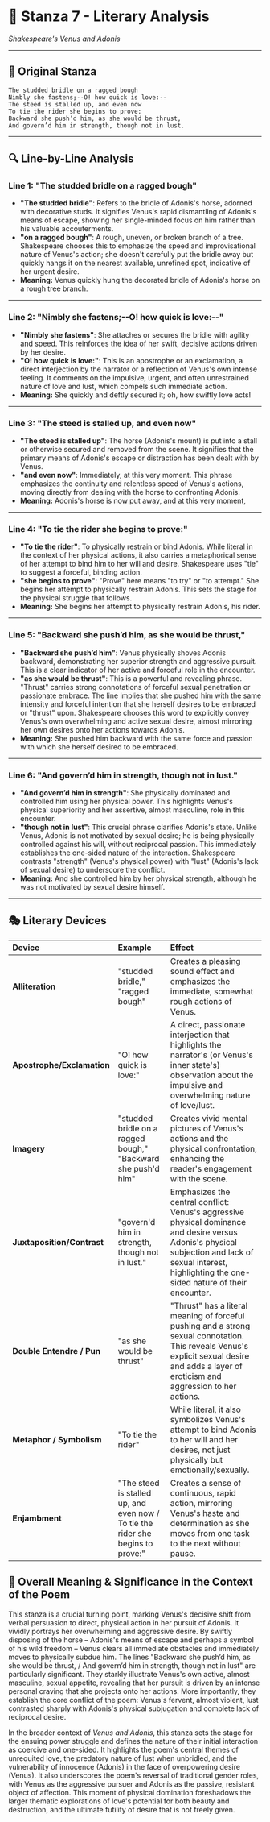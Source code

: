 # 🌹 Stanza 7 - Literary Analysis
*Shakespeare's Venus and Adonis*

---

## 📖 Original Stanza
```
The studded bridle on a ragged bough
Nimbly she fastens;--O! how quick is love:--
The steed is stalled up, and even now
To tie the rider she begins to prove:  
Backward she push’d him, as she would be thrust,
And govern’d him in strength, though not in lust.
```

---

## 🔍 Line-by-Line Analysis

### Line 1: "The studded bridle on a ragged bough"
*   **"The studded bridle"**: Refers to the bridle of Adonis's horse, adorned with decorative studs. It signifies Venus's rapid dismantling of Adonis's means of escape, showing her single-minded focus on him rather than his valuable accouterments.
*   **"on a ragged bough"**: A rough, uneven, or broken branch of a tree. Shakespeare chooses this to emphasize the speed and improvisational nature of Venus's action; she doesn't carefully put the bridle away but quickly hangs it on the nearest available, unrefined spot, indicative of her urgent desire.
*   **Meaning:** Venus quickly hung the decorated bridle of Adonis's horse on a rough tree branch.

---

### Line 2: "Nimbly she fastens;--O! how quick is love:--"
*   **"Nimbly she fastens"**: She attaches or secures the bridle with agility and speed. This reinforces the idea of her swift, decisive actions driven by her desire.
*   **"O! how quick is love:"**: This is an apostrophe or an exclamation, a direct interjection by the narrator or a reflection of Venus's own intense feeling. It comments on the impulsive, urgent, and often unrestrained nature of love and lust, which compels such immediate action.
*   **Meaning:** She quickly and deftly secured it; oh, how swiftly love acts!

---

### Line 3: "The steed is stalled up, and even now"
*   **"The steed is stalled up"**: The horse (Adonis's mount) is put into a stall or otherwise secured and removed from the scene. It signifies that the primary means of Adonis's escape or distraction has been dealt with by Venus.
*   **"and even now"**: Immediately, at this very moment. This phrase emphasizes the continuity and relentless speed of Venus's actions, moving directly from dealing with the horse to confronting Adonis.
*   **Meaning:** Adonis's horse is now put away, and at this very moment,

---

### Line 4: "To tie the rider she begins to prove:"
*   **"To tie the rider"**: To physically restrain or bind Adonis. While literal in the context of her physical actions, it also carries a metaphorical sense of her attempt to bind him to her will and desire. Shakespeare uses "tie" to suggest a forceful, binding action.
*   **"she begins to prove"**: "Prove" here means "to try" or "to attempt." She begins her attempt to physically restrain Adonis. This sets the stage for the physical struggle that follows.
*   **Meaning:** She begins her attempt to physically restrain Adonis, his rider.

---

### Line 5: "Backward she push’d him, as she would be thrust,"
*   **"Backward she push’d him"**: Venus physically shoves Adonis backward, demonstrating her superior strength and aggressive pursuit. This is a clear indicator of her active and forceful role in the encounter.
*   **"as she would be thrust"**: This is a powerful and revealing phrase. "Thrust" carries strong connotations of forceful sexual penetration or passionate embrace. The line implies that she pushed him with the same intensity and forceful intention that she herself desires to be embraced or "thrust" upon. Shakespeare chooses this word to explicitly convey Venus's own overwhelming and active sexual desire, almost mirroring her own desires onto her actions towards Adonis.
*   **Meaning:** She pushed him backward with the same force and passion with which she herself desired to be embraced.

---

### Line 6: "And govern’d him in strength, though not in lust."
*   **"And govern’d him in strength"**: She physically dominated and controlled him using her physical power. This highlights Venus's physical superiority and her assertive, almost masculine, role in this encounter.
*   **"though not in lust"**: This crucial phrase clarifies Adonis's state. Unlike Venus, Adonis is not motivated by sexual desire; he is being physically controlled against his will, without reciprocal passion. This immediately establishes the one-sided nature of the interaction. Shakespeare contrasts "strength" (Venus's physical power) with "lust" (Adonis's lack of sexual desire) to underscore the conflict.
*   **Meaning:** And she controlled him by her physical strength, although he was not motivated by sexual desire himself.

---

## 🎭 Literary Devices

| Device                 | Example                                     | Effect                                                                                                                                                                                                    |
| :--------------------- | :------------------------------------------ | :-------------------------------------------------------------------------------------------------------------------------------------------------------------------------------------------------------- |
| **Alliteration**       | "studded bridle," "ragged bough"            | Creates a pleasing sound effect and emphasizes the immediate, somewhat rough actions of Venus.                                                                                                             |
| **Apostrophe/Exclamation** | "O! how quick is love:"                     | A direct, passionate interjection that highlights the narrator's (or Venus's inner state's) observation about the impulsive and overwhelming nature of love/lust.                                       |
| **Imagery**            | "studded bridle on a ragged bough," "Backward she push'd him" | Creates vivid mental pictures of Venus's actions and the physical confrontation, enhancing the reader's engagement with the scene.                                                                       |
| **Juxtaposition/Contrast** | "govern'd him in strength, though not in lust." | Emphasizes the central conflict: Venus's aggressive physical dominance and desire versus Adonis's physical subjection and lack of sexual interest, highlighting the one-sided nature of their encounter. |
| **Double Entendre / Pun** | "as she would be thrust"                    | "Thrust" has a literal meaning of forceful pushing and a strong sexual connotation. This reveals Venus's explicit sexual desire and adds a layer of eroticism and aggression to her actions.           |
| **Metaphor / Symbolism** | "To tie the rider"                          | While literal, it also symbolizes Venus's attempt to bind Adonis to her will and her desires, not just physically but emotionally/sexually.                                                              |
| **Enjambment**         | "The steed is stalled up, and even now / To tie the rider she begins to prove:" | Creates a sense of continuous, rapid action, mirroring Venus's haste and determination as she moves from one task to the next without pause.                                                        |

## 🎯 Overall Meaning & Significance in the Context of the Poem

This stanza is a crucial turning point, marking Venus's decisive shift from verbal persuasion to direct, physical action in her pursuit of Adonis. It vividly portrays her overwhelming and aggressive desire. By swiftly disposing of the horse – Adonis's means of escape and perhaps a symbol of his wild freedom – Venus clears all immediate obstacles and immediately moves to physically subdue him. The lines "Backward she push’d him, as she would be thrust, / And govern’d him in strength, though not in lust" are particularly significant. They starkly illustrate Venus's own active, almost masculine, sexual appetite, revealing that her pursuit is driven by an intense personal craving that she projects onto her actions. More importantly, they establish the core conflict of the poem: Venus's fervent, almost violent, lust contrasted sharply with Adonis's physical subjugation and complete lack of reciprocal desire.

In the broader context of *Venus and Adonis*, this stanza sets the stage for the ensuing power struggle and defines the nature of their initial interaction as coercive and one-sided. It highlights the poem's central themes of unrequited love, the predatory nature of lust when unbridled, and the vulnerability of innocence (Adonis) in the face of overpowering desire (Venus). It also underscores the poem's reversal of traditional gender roles, with Venus as the aggressive pursuer and Adonis as the passive, resistant object of affection. This moment of physical domination foreshadows the larger thematic explorations of love's potential for both beauty and destruction, and the ultimate futility of desire that is not freely given.
